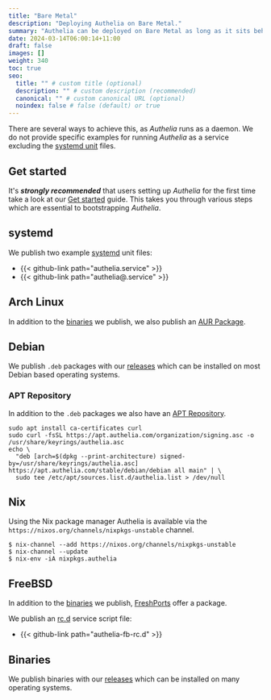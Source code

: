 ```yaml
---
title: "Bare Metal"
description: "Deploying Authelia on Bare Metal."
summary: "Authelia can be deployed on Bare Metal as long as it sits behind a proxy."
date: 2024-03-14T06:00:14+11:00
draft: false
images: []
weight: 340
toc: true
seo:
  title: "" # custom title (optional)
  description: "" # custom description (recommended)
  canonical: "" # custom canonical URL (optional)
  noindex: false # false (default) or true
---
```


There are several ways to achieve this, as *Authelia* runs as a daemon. We do not provide specific examples for running
*Authelia* as a service excluding the [systemd unit](#systemd) files.

## Get started

It's __*strongly recommended*__ that users setting up *Authelia* for the first time take a look at our
[Get started](../prologue/get-started.md) guide. This takes you through various steps which are essential to
bootstrapping *Authelia*.

## systemd

We publish two example [systemd] unit files:

* {{< github-link path="authelia.service" >}}
* {{< github-link path="authelia@.service" >}}

## Arch Linux

In addition to the [binaries](#binaries) we publish, we also publish an
[AUR Package](https://aur.archlinux.org/packages/authelia).

## Debian

We publish `.deb` packages with our [releases] which can be installed
on most Debian based operating systems.

### APT Repository

In addition to the `.deb` packages we also have an [APT Repository](https://apt.authelia.com).

```shell
sudo apt install ca-certificates curl
sudo curl -fsSL https://apt.authelia.com/organization/signing.asc -o /usr/share/keyrings/authelia.asc
echo \
  "deb [arch=$(dpkg --print-architecture) signed-by=/usr/share/keyrings/authelia.asc] https://apt.authelia.com/stable/debian/debian all main" | \
  sudo tee /etc/apt/sources.list.d/authelia.list > /dev/null
```

## Nix

Using the Nix package manager Authelia is available via the `https://nixos.org/channels/nixpkgs-unstable` channel.

```shell
$ nix-channel --add https://nixos.org/channels/nixpkgs-unstable
$ nix-channel --update
$ nix-env -iA nixpkgs.authelia
```

## FreeBSD

In addition to the [binaries](#binaries) we publish, [FreshPorts](https://www.freshports.org/www/authelia/) offer a
package.

We publish an [rc.d](https://docs.freebsd.org/en/articles/rc-scripting/) service script file:

* {{< github-link path="authelia-fb-rc.d" >}}

## Binaries

We publish binaries with our [releases] which can be installed on many operating systems.

[releases]: https://github.com/authelia/authelia/releases
[systemd]: https://systemd.io/
